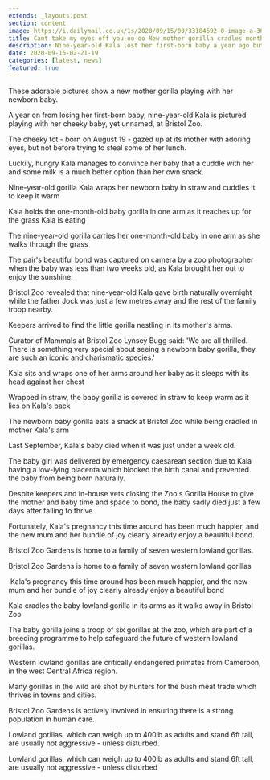 ```yaml
---
extends: _layouts.post
section: content
image: https://i.dailymail.co.uk/1s/2020/09/15/00/33184692-0-image-a-36_1600127671638.jpg 
title: Cant take my eyes off you-oo-oo New mother gorilla cradles month-old baby  
description: Nine-year-old Kala lost her first-born baby a year ago but is now pictured playing with her cheeky baby, yet unnamed, at Bristol Zoo. 
date: 2020-09-15-02-21-19 
categories: [latest, news] 
featured: true 
--- 
```

These adorable pictures show a new mother gorilla playing with her newborn baby. 

A year on from losing her first-born baby, nine-year-old Kala is pictured playing with her cheeky baby, yet unnamed, at Bristol Zoo.   

The cheeky tot - born on August 19 - gazed up at its mother with adoring eyes, but not before trying to steal some of her lunch. 

Luckily, hungry Kala manages to convince her baby that a cuddle with her and some milk is a much better option than her own snack. 

Nine-year-old gorilla Kala wraps her newborn baby in straw and cuddles it to keep it warm

Kala holds the one-month-old baby gorilla in one arm as it reaches up for the grass Kala is eating

The nine-year-old gorilla carries her one-month-old baby in one arm as she walks through the grass

The pair's beautiful bond was captured on camera by a zoo photographer when the baby was less than two weeks old, as Kala brought her out to enjoy the sunshine. 

Bristol Zoo revealed that nine-year-old Kala gave birth naturally overnight while the father Jock was just a few metres away and the rest of the family troop nearby. 

Keepers arrived to find the little gorilla nestling in its mother's arms.  

Curator of Mammals at Bristol Zoo Lynsey Bugg said: 'We are all thrilled. There is something very special about seeing a newborn baby gorilla, they are such an iconic and charismatic species.' 

Kala sits and wraps one of her arms around her baby as it sleeps with its head against her chest

Wrapped in straw, the baby gorilla is covered in straw to keep warm as it lies on Kala's back

The newborn baby gorilla eats a snack at Bristol Zoo while being cradled in mother Kala's arm

Last September, Kala's baby died when it was just under a week old. 

The baby girl was delivered by emergency caesarean section due to Kala having a low-lying placenta which blocked the birth canal and prevented the baby from being born naturally. 

Despite keepers and in-house vets closing the Zoo's Gorilla House to give the mother and baby time and space to bond, the baby sadly died just a few days after failing to thrive. 

Fortunately, Kala's pregnancy this time around has been much happier, and the new mum and her bundle of joy clearly already enjoy a beautiful bond.

Bristol Zoo Gardens is home to a family of seven western lowland gorillas.   

Bristol Zoo Gardens is home to a family of seven western lowland gorillas

 Kala's pregnancy this time around has been much happier, and the new mum and her bundle of joy clearly already enjoy a beautiful bond

Kala cradles the baby lowland gorilla in its arms as it walks away in Bristol Zoo

The baby gorilla joins a troop of six gorillas at the zoo, which are part of a breeding programme to help safeguard the future of western lowland gorillas.

Western lowland gorillas are critically endangered primates from Cameroon, in the west Central Africa region.

Many gorillas in the wild are shot by hunters for the bush meat trade which thrives in towns and cities.

Bristol Zoo Gardens is actively involved in ensuring there is a strong population in human care.

Lowland gorillas, which can weigh up to 400lb as adults and stand 6ft tall, are usually not aggressive - unless disturbed. 

Lowland gorillas, which can weigh up to 400lb as adults and stand 6ft tall, are usually not aggressive - unless disturbed


